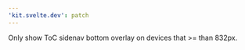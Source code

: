 ```yaml
---
'kit.svelte.dev': patch
---
```


Only show ToC sidenav bottom overlay on devices that >= than 832px.
